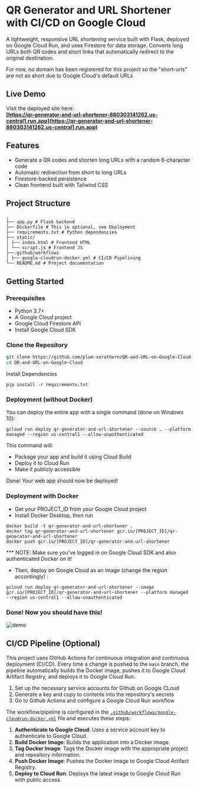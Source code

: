# QR Generator and URL Shortener with CI/CD on Google Cloud

A lightweight, responsive URL shortening service built with Flask, deployed on Google Cloud Run, and uses Firestore for data storage. Converts long URLs both QR codes and short links that automatically redirect to the original destination.

For now, no domain has been registered for this project so the "short-urls" are not so short due to Google Cloud's default URLs

## Live Demo

Visit the deployed site here:  
**[https://qr-generator-and-url-shortener-880303141262.us-central1.run.app](https://qr-generator-and-url-shortener-880303141262.us-central1.run.app)**

## Features

- Generate a QR codes and shorten long URLs with a random 6-character code
- Automatic redirection from short to long URLs
- Firestore-backed persistence
- Clean frontend built with Tailwind CSS

## Project Structure
```
. 
├── app.py # Flask backend
├── Dockerfile # This is optional, see Deployment
├── requirements.txt # Python dependencies 
├── static/ 
│ ├── index.html # Frontend HTML 
│ └── script.js # Frontend JS
├──.github/workflows
│ ├── google-cloudrun-docker.yml # CI/CD Pipelining
└── README.md # Project documentation
```

## Getting Started

### Prerequisites

- Python 3.7+
- A Google Cloud project 
- Google Cloud Firestore API
- Install Google Cloud SDK

### Clone the Repository

```bash
git clone https://github.com/plum-sorathorn/QR-and-URL-on-Google-Cloud.git
cd QR-and-URL-on-Google-Cloud
```

Install Dependencies

```
pip install -r requirements.txt
```

### Deployment (without Docker)

You can deploy the entire app with a single command (done on Windows 10):

```
gcloud run deploy qr-generator-and-url-shortener --source . --platform managed --region us-central1 --allow-unauthenticated
```

This command will:
- Package your app and build it using Cloud Build
- Deploy it to Cloud Run
- Make it publicly accessible

Done! Your web app should now be deployed!

### Deployment with Docker

- Get your PROJECT_ID from your Google Cloud project
- Install Docker Desktop, then run

```
docker build -t qr-generator-and-url-shortener .
docker tag qr-generator-and-url-shortener gcr.io/[PROJECT_ID]/qr-generator-and-url-shortener
docker push gcr.io/[PROJECT_ID]/qr-generator-and-url-shortener
```
*** NOTE: Make sure you've logged in on Google Cloud SDK and also authenticated Docker on it!

- Then, deploy on Google Cloud as an image (change the region accordingly) :

```
gcloud run deploy qr-generator-and-url-shortener --image gcr.io/[PROJECT_ID]/qr-generator-and-url-shortener --platform managed --region us-central1 --allow-unauthenticated
```

### Done! Now you should have this!

![demo](gifs/demo.gif)

## CI/CD Pipeline (Optional)

This project uses GitHub Actions for continuous integration and continuous deployment (CI/CD). Every time a change is pushed to the `main` branch, the pipeline automatically builds the Docker image, pushes it to Google Cloud Artifact Registry, and deploys it to Google Cloud Run.

1. Set up the necessary service accounts for Github on Google CLoud
2. Generate a key and copy to contents into the repository's secrets
3. Go to Github Actions and configure a Google Cloud Run workflow

The workflow/pipeline is configured in the [`.github/workflows/google-cloudrun-docker.yml`](.github/workflows/google-cloudrun-docker.yml) file and executes these steps:

1. **Authenticate to Google Cloud**: Uses a service account key to authenticate to Google Cloud.
2. **Build Docker Image**: Builds the application into a Docker image.
3. **Tag Docker Image**: Tags the Docker image with the appropriate project and repository information.
4. **Push Docker Image**: Pushes the Docker image to Google Cloud Artifact Registry.
5. **Deploy to Cloud Run**: Deploys the latest image to Google Cloud Run with public access.

